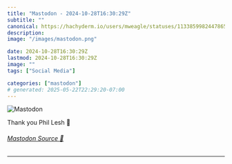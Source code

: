 ```yaml
---
title: "Mastodon - 2024-10-28T16:30:29Z"
subtitle: ""
canonical: https://hachyderm.io/users/mweagle/statuses/113385998244786548
description:
image: "/images/mastodon.png"

date: 2024-10-28T16:30:29Z
lastmod: 2024-10-28T16:30:29Z
image: ""
tags: ["Social Media"]

categories: ["mastodon"]
# generated: 2025-05-22T22:29:20-07:00
---
```

![Mastodon](/images/mastodon.png)

<p>Thank you Phil Lesh 🙏</p>


###### [Mastodon Source 🐘](https://hachyderm.io/@mweagle/113385998244786548)

___
